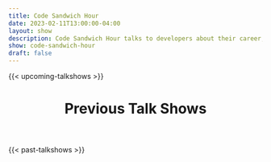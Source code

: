 ```yaml
---
title: Code Sandwich Hour
date: 2023-02-11T13:00:00-04:00
layout: show
description: Code Sandwich Hour talks to developers about their career, experience and favorite sandwich with host Sean C Davis. It ran for one season but you can watch past episodes here. Check out Sean's new show [UptimeFM](/uptimefm/)
show: code-sandwich-hour
draft: false
---
```


{{< upcoming-talkshows >}}

  <div class="mb-20">
    <header class="container px-6 pt-5 mx-auto">
      <h1 class="mb-2 text-5xl font-bold">Previous Talk Shows</h1>
    </header>
  </div>
{{< past-talkshows >}}